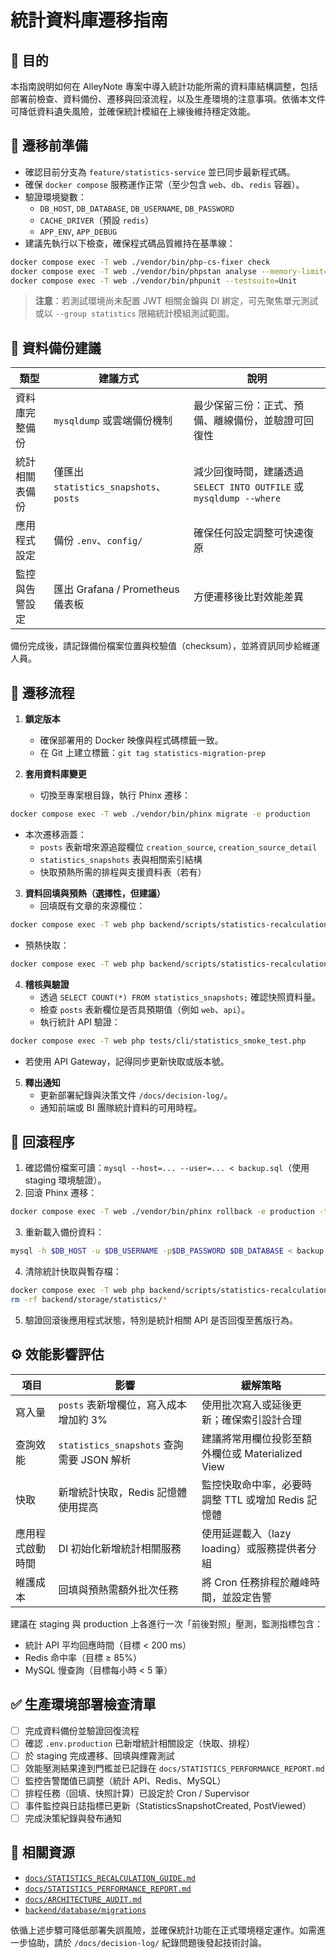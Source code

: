 # 統計資料庫遷移指南

## 📘 目的
本指南說明如何在 AlleyNote 專案中導入統計功能所需的資料庫結構調整，包括部署前檢查、資料備份、遷移與回滾流程，以及生產環境的注意事項。依循本文件可降低資料遺失風險，並確保統計模組在上線後維持穩定效能。

## 🔧 遷移前準備
- 確認目前分支為 `feature/statistics-service` 並已同步最新程式碼。
- 確保 `docker compose` 服務運作正常（至少包含 `web`、`db`、`redis` 容器）。
- 驗證環境變數：
  - `DB_HOST`, `DB_DATABASE`, `DB_USERNAME`, `DB_PASSWORD`
  - `CACHE_DRIVER`（預設 `redis`）
  - `APP_ENV`, `APP_DEBUG`
- 建議先執行以下檢查，確保程式碼品質維持在基準線：

```bash
docker compose exec -T web ./vendor/bin/php-cs-fixer check
docker compose exec -T web ./vendor/bin/phpstan analyse --memory-limit=1G
docker compose exec -T web ./vendor/bin/phpunit --testsuite=Unit
```

> **注意**：若測試環境尚未配置 JWT 相關金鑰與 DI 綁定，可先聚焦單元測試或以 `--group statistics` 限縮統計模組測試範圍。

## 💾 資料備份建議
| 類型 | 建議方式 | 說明 |
| ---- | -------- | ---- |
| 資料庫完整備份 | `mysqldump` 或雲端備份機制 | 最少保留三份：正式、預備、離線備份，並驗證可回復性 |
| 統計相關表備份 | 僅匯出 `statistics_snapshots`、`posts` | 減少回復時間，建議透過 `SELECT INTO OUTFILE` 或 `mysqldump --where` |
| 應用程式設定 | 備份 `.env`、`config/` | 確保任何設定調整可快速復原 |
| 監控與告警設定 | 匯出 Grafana / Prometheus 儀表板 | 方便遷移後比對效能差異 |

備份完成後，請記錄備份檔案位置與校驗值（checksum），並將資訊同步給維運人員。

## 🚀 遷移流程
1. **鎖定版本**
   - 確保部署用的 Docker 映像與程式碼標籤一致。
   - 在 Git 上建立標籤：`git tag statistics-migration-prep`

2. **套用資料庫變更**
   - 切換至專案根目錄，執行 Phinx 遷移：

```bash
docker compose exec -T web ./vendor/bin/phinx migrate -e production
```

   - 本次遷移涵蓋：
     - `posts` 表新增來源追蹤欄位 `creation_source`, `creation_source_detail`
     - `statistics_snapshots` 表與相關索引結構
     - 快取預熱所需的排程與支援資料表（若有）

3. **資料回填與預熱（選擇性，但建議）**
   - 回填既有文章的來源欄位：

```bash
docker compose exec -T web php backend/scripts/statistics-recalculation.php --type=posts --start-date="-30 days" --end-date="now" --batch-size=7
```

   - 預熱快取：

```bash
docker compose exec -T web php backend/scripts/statistics-recalculation.php --type=overview --dry-run=false --force
```

4. **稽核與驗證**
   - 透過 `SELECT COUNT(*) FROM statistics_snapshots;` 確認快照資料量。
   - 檢查 `posts` 表新欄位是否具預期值（例如 `web`、`api`）。
   - 執行統計 API 驗證：

```bash
docker compose exec -T web php tests/cli/statistics_smoke_test.php
```

   - 若使用 API Gateway，記得同步更新快取或版本號。

5. **釋出通知**
   - 更新部署紀錄與決策文件 `/docs/decision-log/`。
   - 通知前端或 BI 團隊統計資料的可用時程。

## 🔄 回滾程序
1. 確認備份檔案可讀：`mysql --host=... --user=... < backup.sql`（使用 staging 環境驗證）。
2. 回滾 Phinx 遷移：

```bash
docker compose exec -T web ./vendor/bin/phinx rollback -e production -t 0
```

3. 重新載入備份資料：

```bash
mysql -h $DB_HOST -u $DB_USERNAME -p$DB_PASSWORD $DB_DATABASE < backup.sql
```

4. 清除統計快取與暫存檔：

```bash
docker compose exec -T web php backend/scripts/statistics-recalculation.php --type=overview --force --dry-run
rm -rf backend/storage/statistics/*
```

5. 驗證回滾後應用程式狀態，特別是統計相關 API 是否回復至舊版行為。

## ⚙️ 效能影響評估
| 項目 | 影響 | 緩解策略 |
| ---- | ---- | -------- |
| 寫入量 | `posts` 表新增欄位，寫入成本增加約 3% | 使用批次寫入或延後更新；確保索引設計合理 |
| 查詢效能 | `statistics_snapshots` 查詢需要 JSON 解析 | 建議將常用欄位投影至額外欄位或 Materialized View |
| 快取 | 新增統計快取，Redis 記憶體使用提高 | 監控快取命中率，必要時調整 TTL 或增加 Redis 記憶體 |
| 應用程式啟動時間 | DI 初始化新增統計相關服務 | 使用延遲載入（lazy loading）或服務提供者分組 |
| 維護成本 | 回填與預熱需額外批次任務 | 將 Cron 任務排程於離峰時間，並設定告警

建議在 staging 與 production 上各進行一次「前後對照」壓測，監測指標包含：
- 統計 API 平均回應時間（目標 < 200 ms）
- Redis 命中率（目標 ≥ 85%）
- MySQL 慢查詢（目標每小時 < 5 筆）

## ✅ 生產環境部署檢查清單
- [ ] 完成資料備份並驗證回復流程
- [ ] 確認 `.env.production` 已新增統計相關設定（快取、排程）
- [ ] 於 staging 完成遷移、回填與煙霧測試
- [ ] 效能壓測結果達到門檻並已記錄在 `docs/STATISTICS_PERFORMANCE_REPORT.md`
- [ ] 監控告警閾值已調整（統計 API、Redis、MySQL）
- [ ] 排程任務（回填、快照計算）已設定於 Cron / Supervisor
- [ ] 事件監控與日誌指標已更新（StatisticsSnapshotCreated, PostViewed）
- [ ] 完成決策紀錄與發布通知

## 📎 相關資源
- [`docs/STATISTICS_RECALCULATION_GUIDE.md`](./STATISTICS_RECALCULATION_GUIDE.md)
- [`docs/STATISTICS_PERFORMANCE_REPORT.md`](./STATISTICS_PERFORMANCE_REPORT.md)
- [`docs/ARCHITECTURE_AUDIT.md`](./ARCHITECTURE_AUDIT.md)
- [`backend/database/migrations`](../backend/database/migrations)

依循上述步驟可降低部署失誤風險，並確保統計功能在正式環境穩定運作。如需進一步協助，請於 `/docs/decision-log/` 紀錄問題後發起技術討論。
